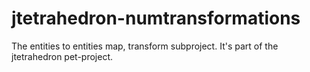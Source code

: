 # jtetrahedron-numtransformations
The entities to entities map, transform subproject. It's part of the jtetrahedron pet-project.
